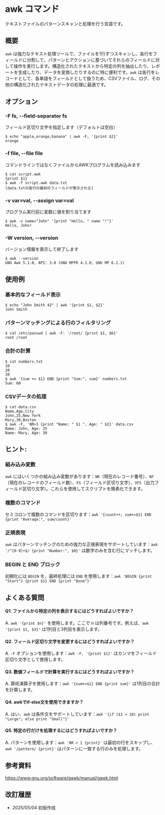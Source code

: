 # awk コマンド

テキストファイルのパターンスキャンと処理を行う言語です。

## 概要

`awk` は強力なテキスト処理ツールで、ファイルを1行ずつスキャンし、各行をフィールドに分割して、パターンとアクションに基づいてそれらのフィールドに対して操作を実行します。構造化されたテキストから特定の列を抽出したり、レポートを生成したり、データを変換したりするのに特に便利です。`awk` は各行をレコードとして、各単語をフィールドとして扱うため、CSVファイル、ログ、その他の構造化されたテキストデータの処理に最適です。

## オプション

### **-F fs, --field-separator fs**

フィールド区切り文字を指定します（デフォルトは空白）

```console
$ echo "apple,orange,banana" | awk -F, '{print $2}'
orange
```

### **-f file, --file file**

コマンドラインではなくファイルからAWKプログラムを読み込みます

```console
$ cat script.awk
{print $1}
$ awk -f script.awk data.txt
[data.txtの各行の最初のフィールドが表示される]
```

### **-v var=val, --assign var=val**

プログラム実行前に変数に値を割り当てます

```console
$ awk -v name="John" '{print "Hello, " name "!"}'
Hello, John!
```

### **-W version, --version**

バージョン情報を表示して終了します

```console
$ awk --version
GNU Awk 5.1.0, API: 3.0 (GNU MPFR 4.1.0, GNU MP 6.2.1)
```

## 使用例

### 基本的なフィールド表示

```console
$ echo "John Smith 42" | awk '{print $1, $2}'
John Smith
```

### パターンマッチングによる行のフィルタリング

```console
$ cat /etc/passwd | awk -F: '/root/ {print $1, $6}'
root /root
```

### 合計の計算

```console
$ cat numbers.txt
10
20
30
$ awk '{sum += $1} END {print "Sum:", sum}' numbers.txt
Sum: 60
```

### CSVデータの処理

```console
$ cat data.csv
Name,Age,City
John,25,New York
Mary,30,Boston
$ awk -F, 'NR>1 {print "Name: " $1 ", Age: " $2}' data.csv
Name: John, Age: 25
Name: Mary, Age: 30
```

## ヒント:

### 組み込み変数

`awk` にはいくつかの組み込み変数があります：`NR`（現在のレコード番号）、`NF`（現在のレコードのフィールド数）、`FS`（フィールド区切り文字）、`OFS`（出力フィールド区切り文字）。これらを使用してスクリプトを簡素化できます。

### 複数のコマンド

セミコロンで複数のコマンドを区切ります：`awk '{count++; sum+=$1} END {print "Average:", sum/count}'`

### 正規表現

`awk` はパターンマッチングのための強力な正規表現をサポートしています：`awk '/^[0-9]+$/ {print "Number:", $0}'` は数字のみを含む行にマッチします。

### BEGIN と END ブロック

初期化には `BEGIN` を、最終処理には `END` を使用します：`awk 'BEGIN {print "Start"} {print $1} END {print "Done"}'`

## よくある質問

#### Q1. ファイルから特定の列を表示するにはどうすればよいですか？
A. `awk '{print $n}'` を使用します。ここで n は列番号です。例えば、`awk '{print $1, $3}'` は1列目と3列目を表示します。

#### Q2. フィールド区切り文字を変更するにはどうすればよいですか？
A. `-F` オプションを使用します：`awk -F, '{print $1}'` はカンマをフィールド区切り文字として使用します。

#### Q3. 数値フィールドで計算を実行するにはどうすればよいですか？
A. 算術演算子を使用します：`awk '{sum+=$1} END {print sum}'` は1列目の合計を計算します。

#### Q4. awkでif-else文を使用できますか？
A. はい、`awk` は条件文をサポートしています：`awk '{if ($1 > 10) print "Large"; else print "Small"}'`

#### Q5. 特定の行だけを処理するにはどうすればよいですか？
A. パターンを使用します：`awk 'NR > 1 {print}'` は最初の行をスキップし、`awk '/pattern/ {print}'` はパターンに一致する行のみを処理します。

## 参考資料

https://www.gnu.org/software/gawk/manual/gawk.html

## 改訂履歴

- 2025/05/04 初版作成